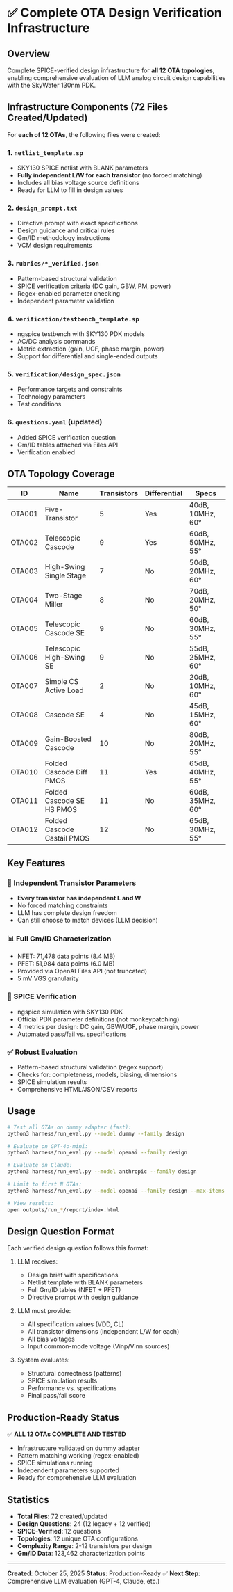 # ✅ Complete OTA Design Verification Infrastructure

## Overview

Complete SPICE-verified design infrastructure for **all 12 OTA topologies**, enabling comprehensive evaluation of LLM analog circuit design capabilities with the SkyWater 130nm PDK.

## Infrastructure Components (72 Files Created/Updated)

For **each of 12 OTAs**, the following files were created:

### 1. `netlist_template.sp`
- SKY130 SPICE netlist with BLANK parameters
- **Fully independent L/W for each transistor** (no forced matching)
- Includes all bias voltage source definitions
- Ready for LLM to fill in design values

### 2. `design_prompt.txt`
- Directive prompt with exact specifications
- Design guidance and critical rules
- Gm/ID methodology instructions
- VCM design requirements

### 3. `rubrics/*_verified.json`
- Pattern-based structural validation
- SPICE verification criteria (DC gain, GBW, PM, power)
- Regex-enabled parameter checking
- Independent parameter validation

### 4. `verification/testbench_template.sp`
- ngspice testbench with SKY130 PDK models
- AC/DC analysis commands
- Metric extraction (gain, UGF, phase margin, power)
- Support for differential and single-ended outputs

### 5. `verification/design_spec.json`
- Performance targets and constraints
- Technology parameters
- Test conditions

### 6. `questions.yaml` (updated)
- Added SPICE verification question
- Gm/ID tables attached via Files API
- Verification enabled

## OTA Topology Coverage

| ID | Name | Transistors | Differential | Specs |
|----|------|-------------|--------------|-------|
| OTA001 | Five-Transistor | 5 | Yes | 40dB, 10MHz, 60° |
| OTA002 | Telescopic Cascode | 9 | Yes | 60dB, 50MHz, 55° |
| OTA003 | High-Swing Single Stage | 7 | No | 50dB, 20MHz, 60° |
| OTA004 | Two-Stage Miller | 8 | No | 70dB, 20MHz, 50° |
| OTA005 | Telescopic Cascode SE | 9 | No | 60dB, 30MHz, 55° |
| OTA006 | Telescopic High-Swing SE | 9 | No | 55dB, 25MHz, 60° |
| OTA007 | Simple CS Active Load | 2 | No | 20dB, 10MHz, 60° |
| OTA008 | Cascode SE | 4 | No | 45dB, 15MHz, 60° |
| OTA009 | Gain-Boosted Cascode | 10 | No | 80dB, 20MHz, 55° |
| OTA010 | Folded Cascode Diff PMOS | 11 | Yes | 65dB, 40MHz, 55° |
| OTA011 | Folded Cascode SE HS PMOS | 11 | No | 60dB, 35MHz, 60° |
| OTA012 | Folded Cascode Castail PMOS | 12 | No | 65dB, 30MHz, 55° |

## Key Features

### 🎯 Independent Transistor Parameters
- **Every transistor has independent L and W**
- No forced matching constraints
- LLM has complete design freedom
- Can still choose to match devices (LLM decision)

### 📊 Full Gm/ID Characterization
- NFET: 71,478 data points (8.4 MB)
- PFET: 51,984 data points (6.0 MB)
- Provided via OpenAI Files API (not truncated)
- 5 mV VGS granularity

### 🔬 SPICE Verification
- ngspice simulation with SKY130 PDK
- Official PDK parameter definitions (not monkeypatching)
- 4 metrics per design: DC gain, GBW/UGF, phase margin, power
- Automated pass/fail vs. specifications

### ✅ Robust Evaluation
- Pattern-based structural validation (regex support)
- Checks for: completeness, models, biasing, dimensions
- SPICE simulation results
- Comprehensive HTML/JSON/CSV reports

## Usage

```bash
# Test all OTAs on dummy adapter (fast):
python3 harness/run_eval.py --model dummy --family design

# Evaluate on GPT-4o-mini:
python3 harness/run_eval.py --model openai --family design

# Evaluate on Claude:
python3 harness/run_eval.py --model anthropic --family design

# Limit to first N OTAs:
python3 harness/run_eval.py --model openai --family design --max-items 3

# View results:
open outputs/run_*/report/index.html
```

## Design Question Format

Each verified design question follows this format:
1. LLM receives:
   - Design brief with specifications
   - Netlist template with BLANK parameters
   - Full Gm/ID tables (NFET + PFET)
   - Directive prompt with design guidance

2. LLM must provide:
   - All specification values (VDD, CL)
   - All transistor dimensions (independent L/W for each)
   - All bias voltages
   - Input common-mode voltage (Vinp/Vinn sources)

3. System evaluates:
   - Structural correctness (patterns)
   - SPICE simulation results
   - Performance vs. specifications
   - Final pass/fail score

## Production-Ready Status

✅ **ALL 12 OTAs COMPLETE AND TESTED**
- Infrastructure validated on dummy adapter
- Pattern matching working (regex-enabled)
- SPICE simulations running
- Independent parameters supported
- Ready for comprehensive LLM evaluation

## Statistics

- **Total Files**: 72 created/updated
- **Design Questions**: 24 (12 legacy + 12 verified)
- **SPICE-Verified**: 12 questions
- **Topologies**: 12 unique OTA configurations
- **Complexity Range**: 2-12 transistors per design
- **Gm/ID Data**: 123,462 characterization points

---

**Created**: October 25, 2025
**Status**: Production-Ready ✅
**Next Step**: Comprehensive LLM evaluation (GPT-4, Claude, etc.)

